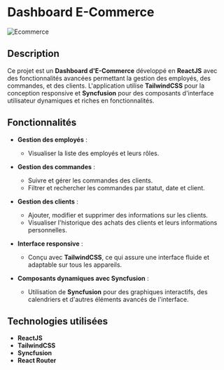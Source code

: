 # Dashboard E-Commerce


![Ecommerce](https://prnt.sc/Jr3no2xqLZ5x)

## Description

Ce projet est un **Dashboard d'E-Commerce** développé en **ReactJS** avec des fonctionnalités avancées permettant la gestion des employés, des commandes, et des clients. L'application utilise **TailwindCSS** pour la conception responsive et **Syncfusion** pour des composants d'interface utilisateur dynamiques et riches en fonctionnalités.

## Fonctionnalités

- **Gestion des employés** :
  - Visualiser la liste des employés et leurs rôles.
  
- **Gestion des commandes** :
  - Suivre et gérer les commandes des clients.
  - Filtrer et rechercher les commandes par statut, date et client.
  
- **Gestion des clients** :
  - Ajouter, modifier et supprimer des informations sur les clients.
  - Visualiser l'historique des achats des clients et leurs informations personnelles.
  
- **Interface responsive** :
  - Conçu avec **TailwindCSS**, ce qui assure une interface fluide et adaptable sur tous les appareils.

- **Composants dynamiques avec Syncfusion** :
  - Utilisation de **Syncfusion** pour des graphiques interactifs, des calendriers et d'autres éléments avancés de l'interface.

## Technologies utilisées

- **ReactJS** 
- **TailwindCSS**
- **Syncfusion**
- **React Router**


